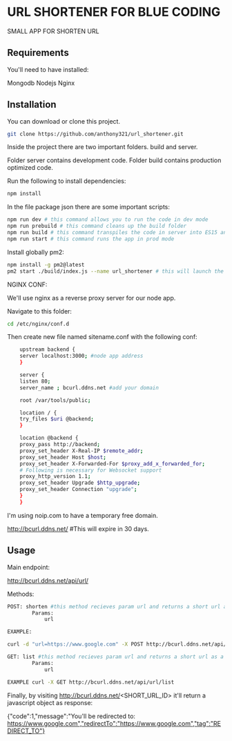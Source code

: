 # URL SHORTENER FOR BLUE CODING

SMALL APP FOR SHORTEN URL

## Requirements

You'll need to have installed:

Mongodb
Nodejs
Nginx

## Installation

You can download or clone this project.

```bash
git clone https://github.com/anthony321/url_shortener.git
```

Inside the project there are two important folders. 
build and server.

Folder server contains development code.
Folder build contains production optimized code.

Run the following to install dependencies:

```bash
npm install
```

In the file package json there are some important scripts:

```bash
npm run dev # this command allows you to run the code in dev mode
npm run prebuild # this command cleans up the build folder
npm run build # this command transpiles the code in server into ES15 and place it in the folder build
npm run start # this command runs the app in prod mode
```
Install globally pm2:
```bash
npm install -g pm2@latest
pm2 start ./build/index.js --name url_shortener # this will launch the app as a service
```

NGINX CONF:

We'll use nginx as a reverse proxy server for our node app.

Navigate to this folder:

```bash
cd /etc/nginx/conf.d
```
Then create new file named sitename.conf with the following conf:

```bash
    upstream backend {
    server localhost:3000; #node app address
    }

    server {
    listen 80;
    server_name ; bcurl.ddns.net #add your domain

    root /var/tools/public;

    location / {
    try_files $uri @backend;
    }

    location @backend {
    proxy_pass http://backend;
    proxy_set_header X-Real-IP $remote_addr;
    proxy_set_header Host $host;
    proxy_set_header X-Forwarded-For $proxy_add_x_forwarded_for;
    # Following is necessary for Websocket support
    proxy_http_version 1.1;
    proxy_set_header Upgrade $http_upgrade;
    proxy_set_header Connection "upgrade";
    }
    }
```

I'm using noip.com to have a temporary free domain.

http://bcurl.ddns.net/ #This will expire in 30 days.



## Usage

Main endpoint: 

http://bcurl.ddns.net/api/url/

Methods:

```bash
POST: shorten #this method recieves param url and returns a short url as a json format.
        Params: 
            url

EXAMPLE:

curl -d "url=https://www.google.com" -X POST http://bcurl.ddns.net/api/url/shorten
```

```bash
GET: list #this method recieves param url and returns a short url as a json format.
        Params: 
            url

EXAMPLE curl -X GET http://bcurl.ddns.net/api/url/list
```

Finally, by visiting http://bcurl.ddns.net/<SHORT_URL_ID>
it'll return a javascript object as response:

{"code":1,"message":"You'll be redirected to: https://www.google.com","redirectTo":"https://www.google.com","tag":"REDIRECT_TO"}